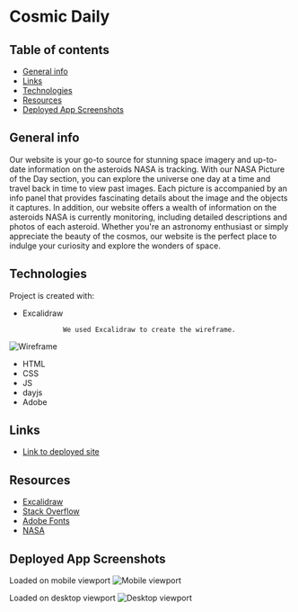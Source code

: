 # Cosmic Daily


## Table of contents
* [General info](#general-info)
* [Links](#links)
* [Technologies](#technologies)
* [Resources](#resources)
* [Deployed App Screenshots](#resources)

## General info
Our website is your go-to source for stunning space imagery and up-to-date information on the asteroids NASA is tracking. With our NASA Picture of the Day section, you can explore the universe one day at a time and travel back in time to view past images. Each picture is accompanied by an info panel that provides fascinating details about the image and the objects it captures. In addition, our website offers a wealth of information on the asteroids NASA is currently monitoring, including detailed descriptions and photos of each asteroid. Whether you're an astronomy enthusiast or simply appreciate the beauty of the cosmos, our website is the perfect place to indulge your curiosity and explore the wonders of space.

## Technologies
Project is created with:
* Excalidraw

                We used Excalidraw to create the wireframe.
![Wireframe]()

* HTML
* CSS
* JS
* dayjs
* Adobe



## Links
- [Link to deployed site]()

	
## Resources
- [Excalidraw](https://excalidraw.com)
- [Stack Overflow](https://stackoverflow.com)
- [Adobe Fonts](https://fonts.adobe.com/fonts)
- [NASA](https://api.nasa.gov/)

## Deployed App Screenshots

Loaded on mobile viewport
![Mobile viewport]()

Loaded on desktop viewport
![Desktop viewport]()

